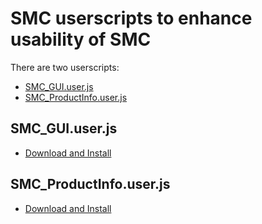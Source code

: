 # SMC userscripts to enhance usability of SMC

There are two userscripts:
- [SMC_GUI.user.js](#SMC_GUI)
- [SMC_ProductInfo.user.js](#SMC_ProductInfo)

<a name="SMC_GUI"></a>
## SMC_GUI.user.js
- [Download and Install](https://github.com/br-smc/userscripts/raw/master/SMC_GUI.user.js)

<a name="SMC_ProductInfo"></a>
## SMC_ProductInfo.user.js
- [Download and Install](https://github.com/br-smc/userscripts/raw/master/SMC_ProductInfo.user.js)
